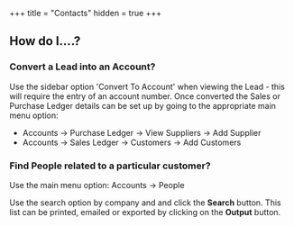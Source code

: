 +++
title = "Contacts"
hidden = true
+++

## How do I....?

### Convert a Lead into an Account?
Use the sidebar option 'Convert To Account' when viewing the Lead - this will require the entry of an account number. Once converted the Sales or Purchase Ledger details can be set up by going to the appropriate main menu option:


*  Accounts -> Purchase Ledger -> View Suppliers -> Add Supplier
*  Accounts -> Sales Ledger -> Customers -> Add Customers

### Find People related to a particular customer?

Use the main menu option: Accounts -> People

Use the search option by company and and click the **Search** button. This list can be printed, emailed or exported by clicking on the **Output** button.